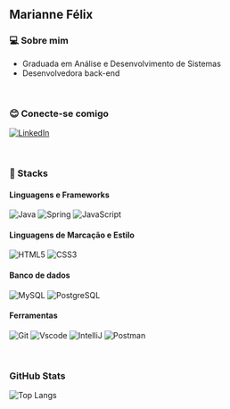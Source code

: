 ﻿## Marianne Félix

### &#128187; Sobre mim
 * Graduada em Análise e Desenvolvimento de Sistemas 
 * Desenvolvedora back-end  

<br/>

### &#128522; Conecte-se comigo
[![LinkedIn](https://img.shields.io/badge/LinkedIn-0077B5?style=for-the-badge&logo=linkedin&logoColor=white)](https://br.linkedin.com/in/marianne-f%C3%A9lix-7582001b2)

<br/>

### &#128640; Stacks

#### Linguagens e Frameworks
![Java](https://img.shields.io/badge/java-%23ED8B00.svg?style=for-the-badge&logo=openjdk&logoColor=white)
![Spring](https://img.shields.io/badge/spring-%236DB33F.svg?style=for-the-badge&logo=spring&logoColor=white)
![JavaScript](https://img.shields.io/badge/JavaScript-F7DF1E?style=for-the-badge&logo=javascript&logoColor=black)

#### Linguagens de Marcação e Estilo
![HTML5](https://img.shields.io/badge/HTML5-E34F26?style=for-the-badge&logo=html5&logoColor=white)
![CSS3](https://img.shields.io/badge/CSS3-1572B6?style=for-the-badge&logo=css3&logoColor=white)

#### Banco de dados
![MySQL](https://img.shields.io/badge/MySQL-4479A1?style=for-the-badge&logo=mysql&logoColor=white)
![PostgreSQL](https://img.shields.io/badge/PostgreSQL-316192?style=for-the-badge&logoColor=white&logo=postgresql)

#### Ferramentas
![Git](https://img.shields.io/badge/GIT-E44C30?style=for-the-badge&logo=git&logoColor=white)
![Vscode](https://img.shields.io/badge/Vscode-007ACC?style=for-the-badge&logo=visual-studio-code&logoColor=white)
![IntelliJ](https://img.shields.io/badge/IntelliJ-20232A?logo=intellij-idea&logoColor=white&style=for-the-badge)
![Postman](https://img.shields.io/badge/postman-FF6C37?logo=postman&logoColor=white&style=for-the-badge)

<br/>

### GitHub Stats
![Top Langs](https://github-readme-stats-git-masterrstaa-rickstaa.vercel.app/api/top-langs/?username=mariannef14&layout=compact&bg_color=000&border_color=30A3DC&title_color=E94D5F&text_color=FFF)
